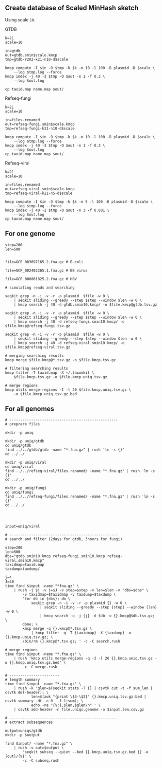 ## Create database of Scaled MinHash sketch

Using scale `10`.

GTDB

    k=21
    scale=10
    
    in=gtdb
    out=gtdb.smin$scale.kmcp
    tmp=gtdb-r202-k21-n10-d$scale
    
    kmcp compute -I $in -O $tmp -k $k -n 10 -l 100 -B plasmid -D $scale \
        --log $tmp.log --force        
    kmcp index -j 40 -I $tmp -O $out -n 1 -f 0.3 \
        --log $out.log
    
    cp taxid.map name.map $out/

Refseq-fungi

    k=21
    scale=10
    
    in=files.renamed
    out=refseq-fungi.smin$scale.kmcp
    tmp=refseq-fungi-k21-n10-d$scale
    
    kmcp compute -I $in -O $tmp -k $k -n 10 -l 100 -B plasmid -D $scale \
        --log $tmp.log --force        
    kmcp index -j 40 -I $tmp -O $out -n 1 -f 0.3 \
        --log $out.log
    cp taxid.map name.map $out/
    
Refseq-viral

    k=21
    scale=10
    
    in=files.renamed
    out=refseq-viral.smin$scale.kmcp
    tmp=refseq-viral-k21-n5-d$scale
    
    kmcp compute -I $in -O $tmp -k $k -n 5 -l 100 -B plasmid -D $scale \
        --log $tmp.log --force        
    kmcp index -j 40 -I $tmp -O $out -n 3 -f 0.001 \
        --log $out.log
    cp taxid.map name.map $out/



## For one genome

    step=200
    len=500
    
    
    file=GCF_003697165.2.fna.gz # E.coli
    
    file=GCF_002402265.1.fna.gz # EB virus
    
    file=GCF_000861825.2.fna.gz # HBV
        
    # simulating reads and searching
    
    seqkit grep -n -i -v -r -p plasmid  $file -w 0 \
        | seqkit sliding --greedy --step $step --window $len -w 0 \
        | kmcp search -j 40 -d gtdb.smin10.kmcp/ -o $file.kmcp@gtdb.tsv.gz
        
    seqkit grep -n -i -v -r -p plasmid  $file -w 0 \
        | seqkit sliding --greedy --step $step --window $len -w 0 \
        | kmcp search -j 40 -d refseq-fungi.smin10.kmcp/ -o $file.kmcp@refseq-fungi.tsv.gz
        
    seqkit grep -n -i -v -r -p plasmid  $file -w 0 \
        | seqkit sliding --greedy --step $step --window $len -w 0 \
        | kmcp search -j 40 -d refseq-viral.smin10.kmcp/ -o $file.kmcp@refseq-viral.tsv.gz
    
    # merging searching results
    kmcp merge $file.kmcp@*.tsv.gz -o $file.kmcp.tsv.gz
    
    # filtering searching results
    kmcp filter -T taxid.map -X ~/.taxonkit \
        $file.kmcp.tsv.gz -o $file.kmcp.uniq.tsv.gz
        
    # merge regions
    kmcp utils merge-regions -I -l 20 $file.kmcp.uniq.tsv.gz \
        -o $file.kmcp.uniq.tsv.gz.bed


## For all genomes

    # --------------------------------------------------
    # preprare files

    mkdir -p uniq
    
    mkdir -p uniq/gtdb
    cd uniq/gtdb
    find ../../gtdb/gtdb -name "*.fna.gz" | rush 'ln -s {}'
    cd ../../
    
    mkdir -p uniq/viral
    cd uniq/viral
    find ../../refseq-viral/files.renamed/ -name "*.fna.gz" | rush 'ln -s {}'
    cd ../../
    
    mkdir -p uniq/fungi
    cd uniq/fungi
    find ../../refseq-fungi/files.renamed/ -name "*.fna.gz" | rush 'ln -s {}'
    cd ../../
    
    
    
    
    input=uniq/viral
    
    # --------------------------------------------------
    # search and filter (2days for gtdb, 3hours for fungi)
    
    step=200
    len=500
    dbs="gtdb.smin10.kmcp refseq-fungi.smin10.kmcp refseq-viral.smin10.kmcp"
    taxidmap=taxid.map
    taxdump=taxdump/
            
    j=4
    J=40
    time find $input -name "*fna.gz" \
        | rush -j $j -v j=$J -v step=$step -v len=$len -v "dbs=$dbs" \
            -v taxidmap=$taxidmap -v taxdump=$taxdump \
            'for db in {dbs}; do \
                seqkit grep -n -i -v -r -p plasmid {} -w 0 \
                    | seqkit sliding --greedy --step {step} --window {len} -w 0 \
                    | kmcp search -q -j {j} -d $db -o {}.kmcp@$db.tsv.gz; \
            done; \
            kmcp merge -q {}.kmcp@*.tsv.gz \
                | kmcp filter -q -T {taxidmap} -X {taxdump} -o {}.kmcp.uniq.tsv.gz; \
            /bin/rm {}.kmcp@*.tsv.gz; ' -c -C search.rush
    
    # merge regions
    time find $input -name "*.fna.gz" \
        | rush 'kmcp utils merge-regions -q -I -l 20 {}.kmcp.uniq.tsv.gz -o {}.kmcp.uniq.tsv.gz.bed' \
            -c -C merge.rush
    
    # -----------------------
    # length summary
    time find $input -name "*.fna.gz" \
        | rush -k 'glen=$(seqkit stats -T {} | csvtk cut -t -f sum_len | csvtk del-header); \
                len=$(awk "{print \$3-\$2}" {}.kmcp.uniq.tsv.gz.bed | csvtk summary -Ht -n 0  -f 1:sum); \
                echo -ne "{%:},$len,$glen\n" ' \
        | csvtk add-header -n file,uniqs,genome -o $input.len.csv.gz
    
    # --------------------------------------------------
    # extract subsequences

    output=uniqs/gtdb
    mkdir -p $output
    
    find $input/ -name "*.fna.gz" \
        | rush -v out=$output \
            'seqkit subseq --quiet --bed {}.kmcp.uniq.tsv.gz.bed {} -o {out}/{%}' \
            -c -C subseq.rush
